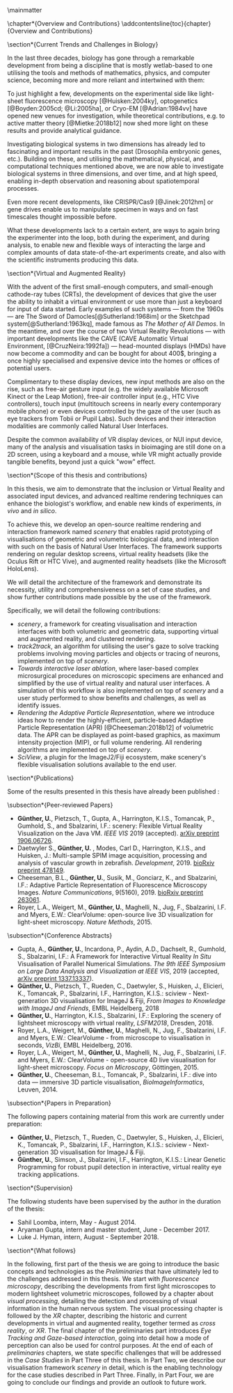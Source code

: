 \mainmatter

\chapter*{Overview and Contributions}
\addcontentsline{toc}{chapter}{Overview and Contributions}

\section*{Current Trends and Challenges in Biology}

In the last three decades, biology has gone through a remarkable development from being a discipline that is mostly wetlab-based to one  utilising the tools and methods of mathematics, physics, and computer science, becoming more and more reliant and intertwined with them: 

To just highlight a few, developments on the experimental side like light-sheet fluorescence microscopy [@Huisken:2004ky], optogenetics [@Boyden:2005cd; @Li:2005ha], or Cryo-EM [@Adrian:1984vv] have opened new venues for investigation, while theoretical contributions, e.g. to active matter theory [@Mietke:2018b12] now shed more light on these results and provide analytical guidance.

Investigating biological systems in two dimensions has already led to fascinating and important results in the past (Drosophila embryonic genes, etc.). Building on these, and utilising the mathematical, physical, and computational techniques mentioned above, we are now able to investigate biological systems in three dimensions, and over time, and at high speed, enabling in-depth observation and reasoning about spatiotemporal processes.

Even more recent developments, like CRISPR/Cas9 [@Jinek:2012hm] or gene drives enable us to manipulate specimen in ways and on fast timescales thought impossible before. 

What these developments lack to a certain extent, are ways to again bring the experimenter into the loop, both during the experiment, and during analysis, to enable new and flexible ways of interacting the large and complex amounts of data state-of-the-art experiments create, and also with the scientific instruments producing this data.

\section*{Virtual and Augmented Reality}

With the advent of the first small-enough computers, and small-enough cathode-ray tubes (CRTs), the development of devices that give the user the ability to inhabit a virtual environment or use more than just a keyboard for input of data started. Early examples of such systems — from the 1960s — are The Sword of Damocles[@Sutherland:1968im] or the Sketchpad system[@Sutherland:1963kq], made famous as _The Mother of All Demos_. In the meantime, and over the course of two Virtual Reality Revolutions — with important developments like the CAVE (CAVE Automatic Virtual Environment, [@CruzNeira:1992fa]) —  head-mounted displays (HMDs) have now become a commodity and can be bought for about 400$, bringing a once highly specialised and expensive device into the homes  or offices of potential users.

Complimentary to these display devices, new input methods are also on the rise, such as free-air gesture input (e.g. the widely available Microsoft Kinect or the Leap Motion), free-air controller input (e.g., HTC Vive controllers), touch input (multitouch screens in nearly every contemporary mobile phone) or even devices controlled by the gaze of the user (such as eye trackers from Tobii or Pupil Labs). Such devices and their interaction modalities are commonly called Natural User Interfaces. 

Despite the common availability of VR display devices, or NUI input device, many of the analysis and visualisation tasks in bioimaging are still done on a 2D screen, using a keyboard and a mouse, while VR might actually provide tangible benefits, beyond just a quick "wow" effect.

\section*{Scope of this thesis and contributions}

In this thesis, we aim to demonstrate that the inclusion or Virtual  Reality and associated input devices, and advanced realtime rendering techniques can enhance the biologist's workflow, and enable new kinds of experiments, _in vivo_ and _in silico_.

To achieve this, we develop an open-source realtime rendering and interaction framework named _scenery_ that enables rapid prototyping of visualisations of geometric and volumetric biological data, and interaction with such on the basis of Natural User Interfaces. The framework supports rendering on regular desktop screens, virtual reality headsets (like the Oculus Rift or HTC Vive), and augmented reality headsets (like the Microsoft HoloLens). 

We will detail the architecture of the framework and demonstrate its necessity, utility and comprehensiveness on a set of case studies, and show further contributions made possible by the use of the framework.

Specifically, we will detail the following contributions:

* _scenery_, a framework for creating visualisation and interaction interfaces with both volumetric and geometric data, supporting virtual and augmented reality, and clustered rendering.
* _track2track_, an algorithm for utilising the user's gaze to solve tracking problems involving moving particles and objects or tracing of neurons, implemented on top of _scenery_.
* _Towards interactive laser ablation_, where laser-based complex microsurgical procedures on microscopic specimens are enhanced and simplified by the use of virtual reality and natural user interfaces. A simulation of this workflow is also implemented on top of _scenery_ and a user study performed to show benefits and challenges, as well as identify issues.
* _Rendering the Adaptive Particle Representation_, where we introduce ideas how to render the highly-efficient, particle-based Adaptive Particle Representation (APR) [@Cheeseman:2018b12] of volumetric data. The APR  can be displayed as point-based graphics, as maximum intensity projection (MIP), or full volume rendering. All rendering algorithms are implemented on top of _scenery_.
* _SciView_, a plugin for the ImageJ2/Fiji ecosystem, make scenery's flexible visualisation solutions available to the end user.


\section*{Publications}

Some of the results presented in this thesis have already been published :

\subsection*{Peer-reviewed Papers}

* __Günther, U.__, Pietzsch, T., Gupta, A., Harrington, K.I.S., Tomancak, P., Gumhold, S., and Sbalzarini, I.F.: scenery: Flexible Virtual Reality Visualization on the Java VM. _IEEE VIS_ 2019 (accepted). [arXiv preprint 1906.06726](https://arxiv.org/abs/1906.06726).
* Daetwyler S., __Günther, U.__ , Modes, Carl D., Harrington, K.I.S., and Huisken, J.: Multi-sample SPIM image acquisition, processing and analysis of vascular growth in zebrafish. _Development_, 2019. [bioRxiv preprint 478149](https://www.biorxiv.org/content/10.1101/478149v1).
* Cheeseman, B.L., __Günther, U.__, Susik, M., Gonciarz, K., and Sbalzarini, I.F.: Adaptive Particle Representation of Fluorescence Microscopy Images. _Nature Communications_, 9(5160), 2019. [bioRxiv preprint 263061](https://www.biorxiv.org/content/early/2018/03/02/263061).
* Royer, L.A., Weigert, M., __Günther, U.__, Maghelli, N., Jug, F., Sbalzarini, I.F. and Myers, E.W.: ClearVolume: open-source live 3D visualization for light-sheet microscopy. _Nature Methods_, 2015.



\subsection*{Conference Abstracts}


* Gupta, A., __Günther, U.__, Incardona, P., Aydin, A.D., Dachselt, R., Gumhold, S., Sbalzarini, I.F.: A Framework for Interactive Virtual Reality _In Situ_ Visualisation of Parallel Numerical Simulations. _The 9th IEEE Symposium on Large Data Analysis and Visualization at IEEE VIS_, 2019 (accepted, [arXiv preprint 1337.13337](https://arxiv.org/abs/1906.06726)).
* __Günther, U.__, Pietzsch, T., Rueden, C., Daetwyler, S., Huisken, J., Elicieri, K., Tomancak, P., Sbalzarini, I.F., Harrington, K.I.S.: sciview - Next-generation 3D visualisation for ImageJ & Fiji, _From Images to Knowledge with ImageJ and Friends_, EMBL Heidelberg, 2018
* __Günther, U.__, Harrington, K.I.S., Sbalzarini, I.F.: Exploring the scenery of lightsheet microscopy with virtual reality, _LSFM2018_, Dresden, 2018.
* Royer, L.A., Weigert, M., __Günther, U.__, Maghelli, N., Jug, F., Sbalzarini, I.F. and Myers, E.W.: ClearVolume - from microscope to visualisation in seconds, _VizBi_, EMBL Heidelberg, 2016.
* Royer, L.A., Weigert, M., __Günther, U.__, Maghelli, N., Jug, F., Sbalzarini, I.F. and Myers, E.W.: ClearVolume - open-source 4D live visualisation for light-sheet microscopy. _Focus on Microscopy_, Göttingen, 2015.
* __Günther, U.__, Cheeseman, B.L., Tomancak, P., Sbalzarini, I.F.: dive into data — immersive 3D particle visualisation, _BioImageInformatics_, Leuven, 2014.

\subsection*{Papers in Preparation}

The following papers containing material from this work are currently under preparation:

* __Günther, U.__, Pietzsch, T., Rueden, C., Daetwyler, S., Huisken, J., Elicieri, K., Tomancak, P., Sbalzarini, I.F., Harrington, K.I.S.: sciview - Next-generation 3D visualisation for ImageJ & Fiji.
* __Günther, U.__, Simson, J., Sbalzarini, I.F., Harrington, K.I.S.: Linear Genetic Programming for robust pupil detection in interactive, virtual reality eye tracking applications.

\section*{Supervision}

The following students have been supervised by the author in the duration of the thesis:

* Sahil Loomba, intern, May - August 2014.
* Aryaman Gupta, intern and master student, June - December 2017.
* Luke J. Hyman, intern, August - September 2018.


\section*{What follows}

In the following, first part of the thesis we are going to introduce the basic concepts and technologies as the _Preliminaries_ that have ultimately led to the challenges addressed in this thesis. We start with _fluorescence microscopy_, describing the developments from first light microscopes to modern lightsheet volumetric microscopes, followed by a chapter about _visual processing_, detailing the detection and processing of visual information in the human nervous system. The visual processing chapter is followed by the _XR_ chapter, describing the historic and current developments in virtual and augmented reality, together termed as _cross reality_, or _XR_. The final chapter of the preliminaries part introduces _Eye Tracking and Gaze-based interaction_, going into detail how a mode of perception can also be used for control purposes. At the end of each of _preliminaries_ chapters, we state specific challenges that will be addressed in the _Case Studies_ in Part Three of this thesis. In Part Two, we describe our visualisation framework _scenery_ in detail, which is the enabling technology for the case studies described in Part Three. Finally, in Part Four, we are going to conclude our findings and provide an outlook to future work.


